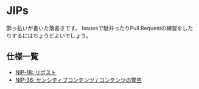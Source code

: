 # JIPs

酔っ払いが書いた落書きです。
Issuesで駄弁ったりPull Requestの練習をしたりするにはちょうどよいでしょう。

## 仕様一覧

- [NIP-18: リポスト](18.md)
- [NIP-36: センシティブコンテンツ / コンテンツの警告](36.md)
